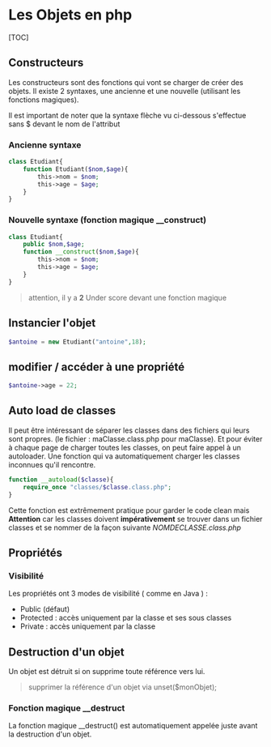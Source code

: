 # Les Objets en php

[TOC]

## Constructeurs

Les constructeurs sont des fonctions qui vont se charger de créer des objets. Il existe 2 syntaxes, une ancienne et une nouvelle (utilisant les fonctions magiques).

Il est important de noter que la syntaxe flèche vu ci-dessous s'effectue sans $ devant le nom de l'attribut

### Ancienne syntaxe

```php
class Etudiant{
    function Etudiant($nom,$age){
        this->nom = $nom;
        this->age = $age;
    }
}
```

### Nouvelle syntaxe (fonction magique __construct)

```php
class Etudiant{
	public $nom,$age;
    function __construct($nom,$age){
        this->nom = $nom;
        this->age = $age;
    }
}
```

> attention, il y a **2** Under score devant une fonction magique

## Instancier l'objet

```php
$antoine = new Etudiant("antoine",18);
```

## modifier / accéder à une propriété 

```php
$antoine->age = 22;
```

## Auto load de classes

Il peut être intéressant de séparer les classes dans des fichiers qui leurs sont propres.  (le fichier : maClasse.class.php  pour maClasse). Et pour éviter à chaque page de charger toutes les classes, on peut faire appel à un autoloader. Une fonction qui va automatiquement charger les classes inconnues qu'il rencontre. 

```php
function __autoload($classe){
	require_once "classes/$classe.class.php";
}
```

Cette fonction est extrêmement pratique pour garder le code clean mais **Attention** car les classes doivent **impérativement** se trouver dans un fichier classes et se nommer de la façon suivante *NOMDECLASSE.class.php*

## Propriétés

### Visibilité 

Les propriétés ont 3 modes de visibilité ( comme en Java ) : 

* Public (défaut)
* Protected : accès uniquement par la classe et ses sous classes
* Private : accès uniquement par la classe



## Destruction d'un objet

Un objet est détruit si on supprime toute référence vers lui.

> supprimer la référence d'un objet via unset($monObjet);

### Fonction magique __destruct

La fonction magique __destruct() est automatiquement appelée juste avant la destruction d'un objet.